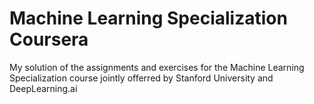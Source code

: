 # Machine Learning Specialization Coursera
My solution of the assignments and exercises for the Machine Learning Specialization course jointly offerred by Stanford University and DeepLearning.ai 
